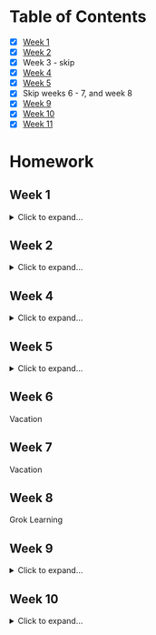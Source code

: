 # Table of Contents
- [x] [Week 1](#week-1)
- [x] [Week 2](#week-2)
- [x] Week 3 - skip
- [x] [Week 4](#week-4)
- [x] [Week 5](#week-5)
- [x] Skip weeks 6 - 7, and week 8
- [x] [Week 9](#week-9)
- [x] [Week 10](#week-10)
- [x] [Week 11](#week-11)

# Homework

## Week 1

<details>
 <summary>Click to expand...</summary>

### Summarize Vocabular Words

- [x] In your own words, try to explain the following vocabulary words...

  - [x] Decomposition
  - [x] Pattern Recognition
  - [ ] Abstraction *(Skip for week 1)*
  - [x] Algorithms
  - [x] Debugging
 
 **Note:** 
 - [x] Also, explain why these ideas are important in terms of computing / programming.
 
 </details>
 
 ## Week 2
 
 <details>
 <summary>Click to expand...</summary>
  
 ### Code Combat Online Python Coding Game
 
 This is an online game where you have to use real Python code to progress farther.
 
 - [x] Visit [Code Combat](www.codecombat.com/play)
   - [x] Play the first area (Kithgard Dungeon) and pass the first 12 out of 39 quests.
   
 ### Review the 'Crash Course: Computer Science' videos 
 
 - [x] [#1 (Early Computing)](https://www.youtube.com/watch?v=O5nskjZ_GoI), 
 - [x] [#2 (Electronic Computing)](https://www.youtube.com/watch?v=LN0ucKNX0hc), 
 - [x] [#3 (Boolean Logic & Logic Gates)](https://www.youtube.com/watch?v=gI-qXk7XojA)
   
 ### Answer question 
 
 Based on the above 'Crash Course: Computer Science' videos , answer the following question
    
  - [x] Why is binary (2-states) better in computers compared to 3-states or 5-states? <br />**2 accetable answers**
  - [x] Why is 5-states better than 2-states? <br /> **Opinion question**
  - [x] What number of states do you think the English letters are in?  <br /> **Opinion question. Don't think too much**
    
 In *Math* the **values** are `numbers` and **operations** are `+`, `-`, `×`, `÷`, etc. So...
  - [x] For *Boolean Algebra*, what are the **values** and **operations**?
    
 Give the **Logic Tables** for the following operators. Use the tables below for help
  - [x] `And` operators
  - [x] `Or` operators
  - [x] `Not` operators
    
  Here is the template for the NOT operator
  
  | Input | Output |
  | :---: | :----: |
  | false |        |
  | true  |        |
  
  Here is the combined template for the AND and OR operators
  
  | Input 1 | Input 2 | Output <br />And | Output <br />Or |
  | :-----: | :-----: | :--------------: | :-------------: |
  | false   | false   |                  |                 |  
  | false   | true    |                  |                 | 
  | true    | false   |                  |                 | 
  | true    | true    |                  |                 | 
  
  Moving onto Transistors...
  - [x] What are transistors?
  - [x] What are Logic gates? <br /> **2 possible answers**
  - [x] What are the 3 Logic gates talked about in the video?

</details>

## Week 4

<details>
<summary>Click to expand...</summary>
 
This week, you were taught that computers don't work with random numbers of bits. They read a certain number of bits each time. The oldest computers read **8 bits** at a time. Today, 64-bit computers will only read **64 bits** at a time; not 63, not 8, just 64-bits.

For this reason, whenever you write in binary, you should write *8 bits at a time* ( 0100 1101 ) divided into 2 groups of 4 bits.

**Fun Fact:** a group of 4 bits is called a **nibble**.

### Terminology

Define the following terms 

 - [x] `bit`
 - [x] `byte`
 
 **Also** give a few examples of the following 
 
 - [x] `digits` - these are single numeral values of a base *(i.e base-10)* that make up numbers. <br /> **Examples:** `0`, `1`, ..., `9` 
 
 - [x] `int`
 - [x] `float`
 - [x] `char`
 - [x] `String`
 
 - [x] `overflow`
 
 ### Questions
 
Decimal numbers are in base-10 and use 10 digits (0 - 9). This is a human-centered number system mostly because humans have 10 fingers. Computers don't have fingers and use a different base.
 
 - [x] What is the main base that computers use?
 
Humans CAN use base-10 numbers when writing software; the computer will simply convert it to base-2 for you. However, if humans have to work with bits / bytes, they don't use base-10, and they usually don't use base-2 because you have to type a lot of zeros and ones. So, humans use a different base when working with bits / bytes.

 - [x] What is the base that humans usually use when working with bits and bytes? <br /> **Hint: it is a 'power of 2'**
 - [x] What is the name of 'that base'? <br /> **Note: Base-10 is called 'decimal'**
 - [x] What are the digits of 'that base'?
 - [x] What is the prefix to tell the computer this is a number in 'that base'? <br /> **Note: Binary numbers have the prefix `0b` (zero-b) (i.e. `0b10000000`)** <br /> **This number is binary `1000 0000`, not decimal `10,000,000` (ten million)**
 
 ### Base Conversion
 Numbers have `digits` and are in specific `positions`. The number `280` has 3 digits `2`, `8`, and `0`. The `0` is in the `ones` position, `8` in the `tens` position, and `2` in the `hundreds` position.

 #### Binary to Decimal Conversion
 This conversion is easier to calculate. When going from a smaller base to a larger base all you need is addition.
 
 Do the following conversions into `decimal`
 
  - [x] 0000 0011
  - [x] 0000 0110
  - [x] 0000 1100
  - [x] 0111 0000
  - [x] 1110 0000
 
 ##### Pattern Review 
 Look at the 1st three and the last two. What patterns do you notice?
 
 - [x] What do you notice about their decimal values?
 - [x] What do you notice about their binary values?
 
 #### Decimal to Binary Conversion
 
 This conversion is a little harder to calculate. When going from a bigger base to a smaller base you need to use subtraction with a running-tally.
 
 Do the following conversions into `binary`. Should be easy if you found the pattern in the previous section!!
 
- [x] 13
- [x] 26 **Note: this is `13 * 2`**. 
- [x] 52 **Note: this is `13 * 4` or `13 * 2 * 2`**.
- [x] 127
- [x] 128
- [x] 31415962 **Note: Go to [Google](google.com) and type in the search box `31415962 to binary`. Google will give you the answer!! Don't forget to remove the `0b` prefix**

- [x] 31415962 **Note: Give me the number as 4 bytes (32 bits) with spaces between each nibble (i.e. 2 bytes -> 0000 0000 0000 0000)**

#### Ascii Conversion
Look at this [Ascii chart](http://sticksandstones.kstrom.com/appen.html) and do the following conversion

 - [x] 97 to Ascii
 - [x] 65 to Ascii
 - [x] 0110 1111 to Ascii
 - [x] 0100 1111 to Ascii
 
</details>

## Week 5

<details>
<summary>Click to expand...</summary>

Last Friday, we downloaded and installed 2 items

 - **JetBrains Toolbox App:** JetBrain is the name of a company that makes software for developers. JetBrains Toolbox is an app that is like a software manager for all JetBrain's products. It lets you launch their IDE's and your software projects in one spot. It also lets you easily update all the IDE's in one spot.
 
 - **PyCharm:** an IDE that has all the tools required for a person or team to write, test, and run many different types of Python programs.
 
We still need to download one more piece of software so you can actually write Python programs.

 - [ ] Download [Python 3.6 SDK](https://www.python.org/downloads/). Make sure you select Python 3.6+ (NOT 2.7+). 
 - [ ] Install Python 3.6. Use all default locations for installation!

### Quick review of last week's homework

- [ ] Base-10 uses the numerals `1`, `2`, `3`, `4`, `5`, `6`, `7`, `8`, and `9`. What are the numerals of `Hexidecimal`?
- [ ] Binary numbers use the prefix `0b`. What is the prefix of `Hexidecimal` numbers?

- [ ] Give me 3 examples of the following `int`, `float`, `char`, `string`, `byte` <br /> **Example of integer is `1`**

#### Base Conversions Review

Computers only read bytes. A 32-bit computer will read 4 bytes at a time (8 bits * 4 = 32 bits). An 8-bit computer will only read 1 byte at a time. 

- [ ] Step 1: Give the decimal number `195` as a 1-byte binary number.
- [ ] Step 2: Convert the 1 byte number above to 2 bytes.
- [ ] Step 3: Convert the 1 byte number above to 3 bytes.

-----------

- [ ] Step 1: Give the number `31415962` as a 4-byte number.<br />**Note: Use Microsoft Calculator or Google Search to convert this number.**
- [ ] Step 2: Convert the 4 byte number `314159623` to 1 byte. 
- [ ] Step 3: Convert the 1 byte binary number above to decimal (`314159623` as 1 bytes to decimal) <br />**Note: the number will change and will become a different and smaller number. It will NOT have the decimal value of `314159623` anymore.**

Compare the above 1st three answers with the last three answers.
- [ ] What COULD happen to the decimal value if you convert a 4 byte number into a 3 byte (or 2 byte or 1 byte) number? Is that good or bad?
- [ ] What COULD happen to the decimal value if you convert a 1 byte number into a 2 byte (or 3 byte or 4 byte) number? Is that good or bad?

### Quick review of last week's videos

This is a 1-question review of [Crash Course Computer Science #6: Registers & RAM](https://www.youtube.com/watch?v=fpnE6UAfbtU), [Crash Course Computer Science #7: CPU & Clock Speed](https://www.youtube.com/watch?v=FZGugFqdr60), and [Crash Course Computer Science #8: Instructions & Programs](https://www.youtube.com/watch?v=zltgXvg6r3k)

`Registers` are small, indiviudal memory units that store just 1 byte of information (4 bytes for 32-bit machines). These are `Register A`, `Register B`, `Register C`, and `Register D` in the picture below. The "control unit" of the CPU only see these 4 registers. The control unit cannot see RAM.

`RAM` is called "Random Access Memory". It is a huge array of memory that stores programs and data. They allow for fast and easy access of any memory address byte value. Computers, nowadays, have 8GB or more of RAM memory.

 `Machine code` is what computers "speak". In order for a computer to do something, machine code needs to be put in a computers RAM. You saw this in an earlier video. Check out the `RAM` in the picture below...
 
 ![screenshot_2017-11-24-20-07-58](https://user-images.githubusercontent.com/8707125/33544552-92df19f2-d91e-11e7-837a-32208696e0df.png)
 
 `Assembly code` is a version of machine code that uses some English words with memory locations ("Load_A 14" or "Add B A"). Early programmers always programmed using Assembly code. You also saw this in an earlier video. Check out the `RAM` in the picture below...
 
 ![screenshot_2017-12-04-17-33-20](https://user-images.githubusercontent.com/8707125/33544542-8516a646-d91e-11e7-8fe2-821cd591a464.png)
 
 **Note:** Assembly code never gets stored in RAM! Only Machine Code (zeros and ones) gets stored in RAM. This picture is just an abstraction to help see what happens without converting all the binary numbers into "opcodes" and "memory addresses".
 
 - [ ] What is the difference between the `RAM` on both pictures? Both pictures have the same code; one is machine code and the other is Assembly code, but what is different between the two.
 
 ### Programming Languages
 
 Here is a summary of what programming languages are and why they were created.
 
 - [ ] Watch [Crash Course Computer Science #11: Programming Languages](https://www.youtube.com/watch?v=RU1u-js7db8)
 
 - [ ] Pay attention to keywords such as `Assembler`, and `Compiler`. Listen to what they are and the difference between them!
 - [ ] At 8:58, there is a snippet of text displayed in the video. Write the snippet down (19 words).
 
 Late in the video (9:25 and later), they list a lot of programming languages by decade. 
  - [ ] What are programming langauges that were created in the 1960's
  - [ ] ...1970's
  - [ ] ...1980's
  - [ ] ...1990's
  - [ ] ...2000's and 2010's
 
 #### Review of Video #11
 As you can see from the above pictures, there is a `one-to-one` relationship between `Machine code` and  `Assembly code`. That means that **one line** of Assembly code gives **one line** of Machine code. With Assembly code, you tell the computer to work with memory (`LOAD_A 14` - "Load byte value at RAM address 14 into register A", or `Store_A 13` - "Store byte value in register A into RAM address 13"). 
 
 This is what a `low-level language` is. Low-level programming languages have you working with memory at a very detailed level. They take Assembly code and use an `Assembler` to convert it into machine code.
 
 `High-level language`s are human readable and kind of read like English sentences. They hide the detail of the memory from the programmer by using `variables` and `control flow`. One line of a high-level programming language will result in many lines of machine code. This `one-to-many` lines of code is done by a `compiler`.
 
The following picture will show the difference between low-level and high-level programming languages. Keep in mind that Assembly code does NOT get stored in RAM. Only Machine code (zeros and ones) get stored in RAM!

![screenshot_2017-12-04-18-51-21](https://user-images.githubusercontent.com/8707125/33547112-4b5d8b1a-d926-11e7-8404-a1071ebb483b.png)
 
 Notice that Assembly Code uses 7 lines of code (Line 0, 1, 2, 3, 4, 14, and 15), but Python code only uses 3 lines of code. They are exactly the same code, but use different languages!!
 
 ### Statements and Functions
 
 Here is a summary of basic programming ideas that you must understand. These are the most basic of ideas. You will use all of these ideas over and over again! Go over this video 2 or 3 time if you must.
 
 **Note:** Python has a different "grammar" (syntax) then what is shown in the video below. 
 - [ ] Watch [Crash Course Computer Science #12: Statement & Functions](https://www.youtube.com/watch?v=l26oaHV7D40)
 
 Define the following
 - [ ] `Assignment Statement` + example code
 - [ ] `Variable` + What do you think a variable represents? Think of the last few videos!
 - [ ] `Initialize` + What do you initialize?
 - [ ] `Control Flow Statements`
 - [ ] `Conditional` + example code
 - [ ] `Function` + example code + `Return Statement` (**Note:** around 3/4 way through video)
 - [ ] `Libraries` (**Note:** near end of video)
 
 #### Programming Statements
 What is the general format of the following Conditional / Control-Flow Statements. Also give example usage.
 - [ ] `If Statement` (3:23 - general format. 3:28 - example usage)
 - [ ] `If-Else Statement` (3:44 - example usage only)
 
 **Note:** With all `If Statements`, there are no loops. It decides if it should 
 
 - [ ] `While Statement` (4:20 - general format. 4:44 - example usage)
 - [ ] `For Loop` (5:53 - general format. 6:52 - example usage) 
 
 **Note:** With all `While Statement`s and `For Loop`s, your code could loop many times!!
 
 </details>

## Week 6

Vacation

## Week 7

Vacation

## Week 8

Grok Learning
 
## Week 9

<details>
<summary>Click to expand...</summary>

### Types

So far you know about a few types

 1. **Integers** which are also called **ints** for short. They are *numbers* that contain the numerals `0 - 9` only.
 2. **Floating-point Numbers** which are called **floats**. They are *numbers* that contain the numerals `0 - 9` AND one decimal-point `.`
 3. **Strings** which are text. They are lists of *characters* that can contain `letters`, `numbers`, `spaces`, `symbols`, and text from other languages. 
 
 As a side note Strings NEED to be inside of...
 
  - `'...'` **single quotes** 
  - `"..."` **double quotes** 
  - `'''...'''` **triple single quotes** 
  - `"""..."""` **triple double quotes** 
  
 ### Operations 
 
 All the basic operators in Python work with numbers (`int`s and `float`s).
 
 Here are a list of the Operators. 
 
 - [ ] For `Python Result`, I want you to use `GrokLearning.com` or `Snakify.org` to figure out the answer! For Addition, type into Python `print(22 + 7)` and write the answer in the empty space. For Exponent, type in `print(22 ** 7)` and write down the answer!  
 
 | Operation        | Python  | Python Result | Math   | 
 | ---------------- | :-----: | :-----------: | :----: |
 | Addition         | 22 + 7  |             | 22 + 7
 | Subtraction      | 22 - 7  |             | 22 - 7
 | Multiplication   | 22 * 7  |            | ![22 multipled by 7](https://latex.codecogs.com/gif.latex?22&space;\times&space;7)
 | Division         | 22 / 7  |  | ![22 divided by 7](https://latex.codecogs.com/gif.latex?22&space;\div&space;7)
 | Integer Division | 22 // 7 |              | ![Floor of 22 divided by 7](https://latex.codecogs.com/gif.latex?\left&space;\lfloor&space;22&space;\div&space;7&space;\right&space;\rfloor)
 | Modulo           | 22 % 7  |              | 22 mod 7
 | Exponent         | 22 ** 7 |     | ![22 to the power of 7](https://latex.codecogs.com/gif.latex?22^{7})
 
 The above all work on numbers, but two of them also work with `strings`!
 
 - [ ] Which of the above operators work with `Strings`? Give an example of each. Also, what is the output out each?
 
 ### Functions
 
 You have learned from GrokLearning of 4 built-in Python functions plus one additional function from the teacher
 
 1. `print()`
 2. `input()`
 3. `len()`
 4. `int()`
 5. `float()`
 
 - [ ] What do the above 5 functions do? Try to describe as much as possible. 
 - [ ] What are the input `types` of each function? What goes between the parentheses `()`. Do `int`s work? `float`s? `String`s? All `String`s or special ones? What if there are no inputs?
 - [ ] What is the one output `type` of each function?

</details>

## Week 10

<details >
<summary>Click to expand...</summary>

### Snakify.org

#### Theory

In class, we went over the `Theory` section that went over how to input and output data using the `input()` and `print()` functions. We also went over what happens when we add `integers` and `strings`. We found out that...

 - Adding two integers does mathematical addition. `42 + 8` >> `50`
 - Adding two strings does `string concatenation`. It combines two string together. `"Hello " + "world!"` >> `"Hello world!"`

In the `Theory` section we also learned about `Casting`. Casting is changing one type of data to another type. Another word for casting is converting.

We can cast `integers` to `floats`, `floats` to `integers`. We can also cast certain `strings` to `integers` or `floats`. We do these casts by the `int()` and `float()` functions.

#### Steps (Homework)

For homework, I want you to do all the remaining steps. Please **read and understand** the instructions and notes!!

- [ ] Go to [Snakify.org >> Lesson 1. Input, print and numbers >> Steps](https://snakify.org/lessons/print_input_numbers/steps/1/).

You should have done Steps 1 - 3.

- [ ] For Sunday or Monday homework, I want you to finish `Step 4`. Do more if you want.
- [ ] For Wednesday homework, I want you to finish `Step 5`. Do more if you want.
- [ ] For Thrusday or Friday homework, I want you to finish `Step 6` - `Step 24`

#### Notes

What is **most important** for homework is that you **read and understand** the text of each problem. Just doing the coding is not enough. Also, **DON'T COPY AND PASTE** the code. You must type the code yourself and understand why you use that code or function.

In the picture below, the area I highlighted in green is **very important** to read and understand. Please make sure you understand it before you go to the next section!

![snakify](https://user-images.githubusercontent.com/8707125/34459747-96230870-ee3c-11e7-828a-290946e19035.PNG)

## Week 11

<details open>
<summary>Click to expand...</summary>



</details>

</details>

<!-- ------------------------------------------------- -->

<!--
## Week x

<details open>
<summary>Click to expand...</summary>

Content

</details>
-->
